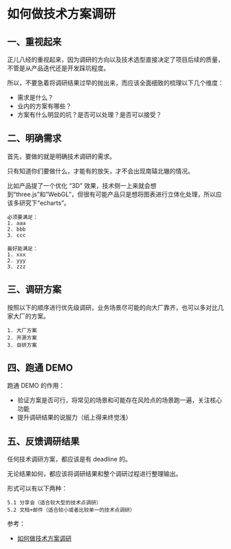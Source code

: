 # 如何做技术方案调研

## 一、重视起来

正儿八经的重视起来，因为调研的方向以及技术选型直接决定了项目后续的质量，不管是从产品迭代还是开发踩坑程度。

所以，不要急着将调研结果过早的抛出来，而应该全面细致的梳理以下几个维度：

- 需求是什么？
- 业内的方案有哪些？
- 方案有什么明显的坑？是否可以处理？是否可以接受？

## 二、明确需求

首先，要做的就是明确技术调研的需求。

只有知道你们要做什么，才能有的放矢，才不会出现南辕北辙的情况。

比如产品提了一个优化 “3D” 效果，技术侧一上来就会想到“three.js”和“WebGL”，但很有可能产品只是想将图表进行立体化处理，所以应该多研究下“echarts”。

```
必须要满足：
1. aaa
2. bbb
3. ccc

最好能满足：
1. xxx
2. yyy
3. zzz
```

## 三、调研方案

按照以下的顺序进行优先级调研，业务场景尽可能的向大厂靠齐，也可以多对比几家大厂的方案。

```
1. 大厂方案
2. 开源方案
3. 自研方案
```

## 四、跑通 DEMO

跑通 DEMO 的作用：

- 验证方案是否可行，将常见的场景和可能存在风险点的场景跑一遍，关注核心功能
- 提升调研结果的说服力（纸上得来终觉浅）

## 五、反馈调研结果

任何技术调研方案，都应该是有 deadline 的。

无论结果如何，都应该将调研结果和整个调研过程进行整理输出。

形式可以有以下两种：

```
5.1 分享会（适合较大型的技术点调研）
5.2 文档+邮件（适合较小或者比较单一的技术点调研）
```

参考：

- [如何做技术方案调研](https://blog.lishunyang.com/2021/08/how-to-investigate-technical-solutions.html)
